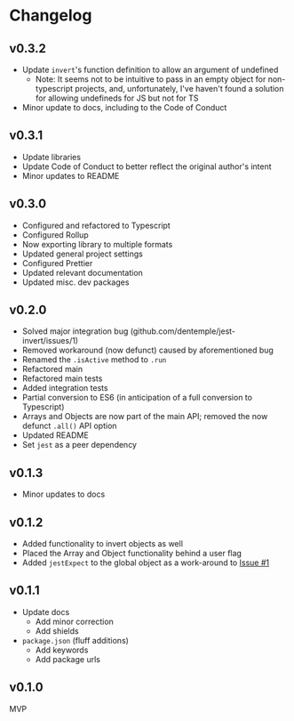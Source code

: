 # Changelog

## v0.3.2

- Update `invert`'s function definition to allow an argument of undefined
  - Note: It seems not to be intuitive to pass in an empty object for non-typescript projects, and, unfortunately, I've haven't found a solution for allowing undefineds for JS but not for TS
- Minor update to docs, including to the Code of Conduct

## v0.3.1

- Update libraries
- Update Code of Conduct to better reflect the original author's intent
- Minor updates to README

## v0.3.0

- Configured and refactored to Typescript
- Configured Rollup
- Now exporting library to multiple formats
- Updated general project settings
- Configured Prettier
- Updated relevant documentation
- Updated misc. dev packages

## v0.2.0

- Solved major integration bug (github.com/dentemple/jest-invert/issues/1)
- Removed workaround (now defunct) caused by aforementioned bug
- Renamed the `.isActive` method to `.run`
- Refactored main
- Refactored main tests
- Added integration tests
- Partial conversion to ES6 (in anticipation of a full conversion to Typescript)
- Arrays and Objects are now part of the main API; removed the now defunct `.all()` API option
- Updated README
- Set `jest` as a peer dependency

## v0.1.3

- Minor updates to docs

## v0.1.2

- Added functionality to invert objects as well
- Placed the Array and Object functionality behind a user flag
- Added `jestExpect` to the global object as a work-around to [Issue #1](https://github.com/dentemple/jest-invert/issues/1)

## v0.1.1

- Update docs
  - Add minor correction
  - Add shields
- `package.json` (fluff additions)
  - Add keywords
  - Add package urls

## v0.1.0

MVP
